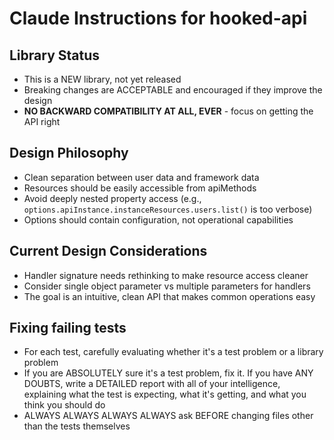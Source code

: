 # Claude Instructions for hooked-api

## Library Status
- This is a NEW library, not yet released
- Breaking changes are ACCEPTABLE and encouraged if they improve the design
- **NO BACKWARD COMPATIBILITY AT ALL, EVER** - focus on getting the API right

## Design Philosophy
- Clean separation between user data and framework data
- Resources should be easily accessible from apiMethods
- Avoid deeply nested property access (e.g., `options.apiInstance.instanceResources.users.list()` is too verbose)
- Options should contain configuration, not operational capabilities

## Current Design Considerations
- Handler signature needs rethinking to make resource access cleaner
- Consider single object parameter vs multiple parameters for handlers
- The goal is an intuitive, clean API that makes common operations easy

## Fixing failing tests
- For each test, carefully evaluating whether it's a test problem or a library problem
- If you are ABSOLUTELY sure it's a test problem, fix it. If you have ANY DOUBTS, write a DETAILED report with all of 
  your intelligence, explaining what the test is expecting, what it's getting, and what you think you should do
- ALWAYS ALWAYS ALWAYS ALWAYS ask BEFORE changing files other than the tests themselves

